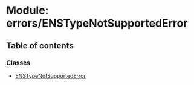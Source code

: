 # Module: errors/ENSTypeNotSupportedError

## Table of contents

### Classes

- [ENSTypeNotSupportedError](../classes/errors_ENSTypeNotSupportedError.ENSTypeNotSupportedError.md)
